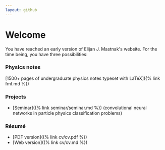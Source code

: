 ```yaml
---
layout: github
---
```

# Welcome
You have reached an early version of Elijan J. Mastnak's website. For the time being, you have three possibilities:

### Physics notes
[1500+ pages of undergraduate physics notes typeset with LaTeX]({% link fmf.md %})

### Projects
- [Seminar]({% link seminar/seminar.md %}) (convolutional neural networks in particle physics classification problems)

### Résumé
- [PDF version]({% link cv/cv.pdf %})
- [Web version]({% link cv/cv.md %}) 
